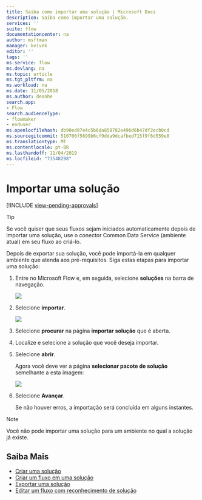 ```yaml
---
title: Saiba como importar uma solução | Microsoft Docs
description: Saiba como importar uma solução.
services: ''
suite: flow
documentationcenter: na
author: msftman
manager: kvivek
editor: ''
tags: ''
ms.service: flow
ms.devlang: na
ms.topic: article
ms.tgt_pltfrm: na
ms.workload: na
ms.date: 11/05/2018
ms.author: deonhe
search.app:
- Flow
search.audienceType:
- flowmaker
- enduser
ms.openlocfilehash: db90ed07e4c5b6da858782e496d6b47df2ecb0cd
ms.sourcegitcommit: 510706f5699b6cf9dda9dcafbed715f9f6d559e8
ms.translationtype: MT
ms.contentlocale: pt-BR
ms.lasthandoff: 11/04/2019
ms.locfileid: "73548298"
---
```

# <a name="import-a-solution"></a>Importar uma solução
[!INCLUDE [view-pending-approvals](includes/cc-rebrand.md)]

> [!TIP]
> Se você quiser que seus fluxos sejam iniciados automaticamente depois de importar uma solução, use o conector Common Data Service (ambiente atual) em seu fluxo ao criá-lo.

Depois de exportar sua solução, você pode importá-la em qualquer ambiente que atenda aos pré-requisitos. Siga estas etapas para importar uma solução:

1. Entre no Microsoft Flow e, em seguida, selecione **soluções** na barra de navegação.

   ![](./media/import-flow-solution/select-solutions-from-left-nav.png)

1. Selecione **importar**.

   ![](./media/import-flow-solution/select-import.png)

1. Selecione **procurar** na página **importar solução** que é aberta.
1. Localize e selecione a solução que você deseja importar.
1. Selecione **abrir**.

   Agora você deve ver a página **selecionar pacote de solução** semelhante a esta imagem:

   ![](./media/import-flow-solution/import-solution.png)

1. Selecione **Avançar**.

   Se não houver erros, a importação será concluída em alguns instantes.

> [!NOTE]
> Você não pode importar uma solução para um ambiente no qual a solução já existe.


## <a name="learn-more"></a>Saiba Mais

<!--from editor: Do you want to add Remove a solution-aware flow to this list?-->

- [Criar uma solução](./overview-solution-flows.md)
- [Criar um fluxo em uma solução](./create-flow-solution.md)
- [Exportar uma solução](./export-flow-solution.md)
- [Editar um fluxo com reconhecimento de solução](./edit-solution-aware-flow.md)
